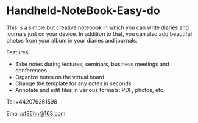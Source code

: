 # Handheld-NoteBook-Easy-do

This is a simple but creative notebook in which you can write diaries and journals just on your device. In addition to that, you can also add beautiful photos from your album in your diaries and journals.

Features
- Take notes during lectures, seminars, business meetings and conferences
- Organize notes on the virtual board
- Change the template for any notes in seconds
- Annotate and edit files in various formats: PDF, photos, etc.

Tel:+442076361598

Email:xf35hn@163.com
